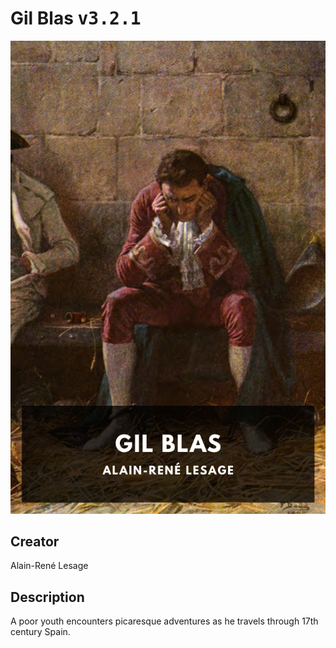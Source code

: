 
# Gil Blas <kbd>v3.2.1</kbd>

<center>
  <img src="./cover-1024.jpg"/>
</center>

## Creator
Alain-René Lesage

## Description
A poor youth encounters picaresque adventures as he travels through 17th century Spain.
